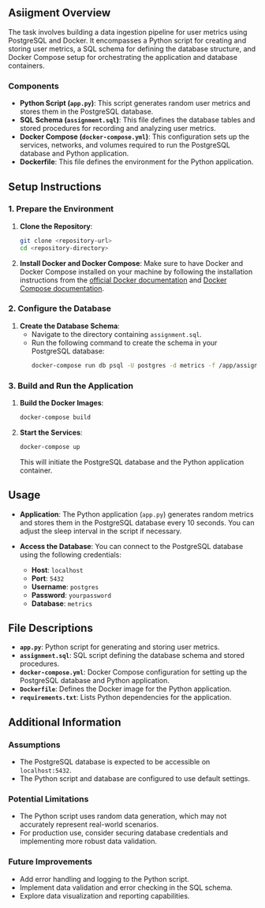  
 
##  Asiigment Overview

The task involves building a data ingestion pipeline for user metrics using PostgreSQL and Docker. It encompasses a Python script for creating and storing user metrics, a SQL schema for defining the database structure, and Docker Compose setup for orchestrating the application and database containers.

### Components
- **Python Script (`app.py`)**: This script generates random user metrics and stores them in the PostgreSQL database.
- **SQL Schema (`assignment.sql`)**: This file defines the database tables and stored procedures for recording and analyzing user metrics.
- **Docker Compose (`docker-compose.yml`)**: This configuration sets up the services, networks, and volumes required to run the PostgreSQL database and Python application.
- **Dockerfile**: This file defines the environment for the Python application.

## Setup Instructions

### 1. Prepare the Environment

1. **Clone the Repository**:
   ```bash
   git clone <repository-url>
   cd <repository-directory>
   ```

2. **Install Docker and Docker Compose**:
   Make sure to have Docker and Docker Compose installed on your machine by following the installation instructions from the [official Docker documentation](https://docs.docker.com/get-docker/) and [Docker Compose documentation](https://docs.docker.com/compose/install/).

### 2. Configure the Database

1. **Create the Database Schema**:
   - Navigate to the directory containing `assignment.sql`.
   - Run the following command to create the schema in your PostgreSQL database:
     ```bash
     docker-compose run db psql -U postgres -d metrics -f /app/assignment.sql
     ```

### 3. Build and Run the Application

1. **Build the Docker Images**:
   ```bash
   docker-compose build
   ```

2. **Start the Services**:
   ```bash
   docker-compose up
   ```

   This will initiate the PostgreSQL database and the Python application container.

## Usage

- **Application**: The Python application (`app.py`) generates random metrics and stores them in the PostgreSQL database every 10 seconds. You can adjust the sleep interval in the script if necessary.

- **Access the Database**: You can connect to the PostgreSQL database using the following credentials:
  - **Host**: `localhost`
  - **Port**: `5432`
  - **Username**: `postgres`
  - **Password**: `yourpassword`
  - **Database**: `metrics`

## File Descriptions

- **`app.py`**: Python script for generating and storing user metrics.
- **`assignment.sql`**: SQL script defining the database schema and stored procedures.
- **`docker-compose.yml`**: Docker Compose configuration for setting up the PostgreSQL database and Python application.
- **`Dockerfile`**: Defines the Docker image for the Python application.
- **`requirements.txt`**: Lists Python dependencies for the application.

## Additional Information

### Assumptions
- The PostgreSQL database is expected to be accessible on `localhost:5432`.
- The Python script and database are configured to use default settings.

### Potential Limitations
- The Python script uses random data generation, which may not accurately represent real-world scenarios.
- For production use, consider securing database credentials and implementing more robust data validation.

### Future Improvements
- Add error handling and logging to the Python script.
- Implement data validation and error checking in the SQL schema.
- Explore data visualization and reporting capabilities.

